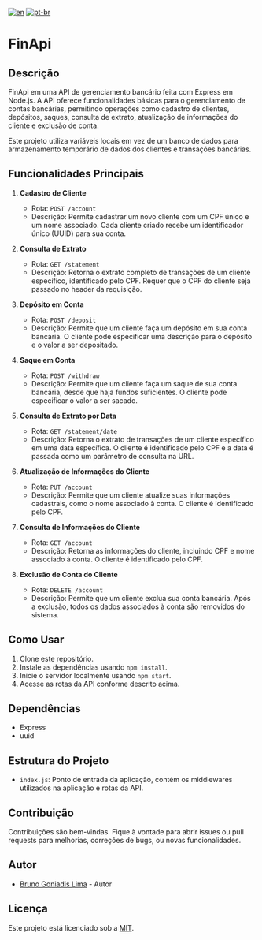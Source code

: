 [![en](https://img.shields.io/badge/lang-en-red.svg)](https://github.com/Brunogoniadis/FinAPI-node/blob/main/README.en.md)
[![pt-br](https://img.shields.io/badge/lang-pt--br-green.svg)]()

# FinApi

## Descrição

FinApi em uma API de gerenciamento bancário feita com Express em Node.js. A API oferece funcionalidades básicas para o gerenciamento de contas bancárias, permitindo operações como cadastro de clientes, depósitos, saques, consulta de extrato, atualização de informações do cliente e exclusão de conta.

Este projeto utiliza variáveis locais em vez de um banco de dados para armazenamento temporário de dados dos clientes e transações bancárias.

## Funcionalidades Principais

1. **Cadastro de Cliente**
   - Rota: `POST /account`
   - Descrição: Permite cadastrar um novo cliente com um CPF único e um nome associado. Cada cliente criado recebe um identificador único (UUID) para sua conta.

2. **Consulta de Extrato**
   - Rota: `GET /statement`
   - Descrição: Retorna o extrato completo de transações de um cliente específico, identificado pelo CPF. Requer que o CPF do cliente seja passado no header da requisição.

3. **Depósito em Conta**
   - Rota: `POST /deposit`
   - Descrição: Permite que um cliente faça um depósito em sua conta bancária. O cliente pode especificar uma descrição para o depósito e o valor a ser depositado.

4. **Saque em Conta**
   - Rota: `POST /withdraw`
   - Descrição: Permite que um cliente faça um saque de sua conta bancária, desde que haja fundos suficientes. O cliente pode especificar o valor a ser sacado.

5. **Consulta de Extrato por Data**
   - Rota: `GET /statement/date`
   - Descrição: Retorna o extrato de transações de um cliente específico em uma data específica. O cliente é identificado pelo CPF e a data é passada como um parâmetro de consulta na URL.

6. **Atualização de Informações do Cliente**
   - Rota: `PUT /account`
   - Descrição: Permite que um cliente atualize suas informações cadastrais, como o nome associado à conta. O cliente é identificado pelo CPF.

7. **Consulta de Informações do Cliente**
   - Rota: `GET /account`
   - Descrição: Retorna as informações do cliente, incluindo CPF e nome associado à conta. O cliente é identificado pelo CPF.

8. **Exclusão de Conta do Cliente**
   - Rota: `DELETE /account`
   - Descrição: Permite que um cliente exclua sua conta bancária. Após a exclusão, todos os dados associados à conta são removidos do sistema.

## Como Usar

1. Clone este repositório.
2. Instale as dependências usando `npm install`.
3. Inicie o servidor localmente usando `npm start`.
4. Acesse as rotas da API conforme descrito acima.

## Dependências

- Express
- uuid

## Estrutura do Projeto

- `index.js`: Ponto de entrada da aplicação, contém os middlewares utilizados na aplicação e rotas da API.

## Contribuição

Contribuições são bem-vindas. Fique à vontade para abrir issues ou pull requests para melhorias, correções de bugs, ou novas funcionalidades.

## Autor

- [Bruno Goniadis Lima](https://github.com/Brunogoniadis/) - Autor

## Licença

Este projeto está licenciado sob a [MIT](https://github.com/Brunogoniadis/FinAPI-node?tab=MIT-1-ov-file#readme).
